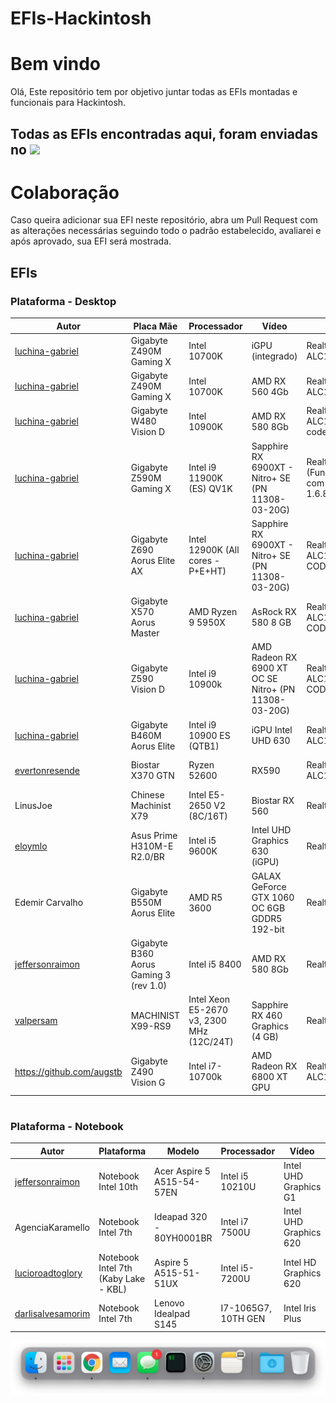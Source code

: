 # EFIs-Hackintosh

# Bem vindo

Olá, Este repositório tem por objetivo juntar todas as EFIs montadas e funcionais para Hackintosh.
## Todas as EFIs encontradas aqui, foram enviadas no  <a href="https://discord.com/invite/VYugKNbUqz" target="_blank"><img src="https://img.shields.io/badge/Discord-7289DA?style=for-the-badge&logo=discord&logoColor=white" target="_blank"></a>

# Colaboração

Caso queira adicionar sua EFI neste repositório, abra um Pull Request com as alterações necessárias seguindo todo o padrão estabelecido, avaliarei e após aprovado, sua EFI será mostrada.

## EFIs

### Plataforma - Desktop

| Autor | Placa Mãe | Processador | Vídeo | Audio | SMBIOS | MacOS | Opencore | GitHub | 
|--|--|--|--|--|--|--|--|--|
| [luchina-gabriel](https://github.com/luchina-gabriel) | Gigabyte Z490M Gaming X | Intel 10700K | iGPU (integrado) | Realtek ALC1200 codec | iMac20,1 | Catalina ou superiores | 0.7.7 | [Download](https://github.com/luchina-gabriel/EFI-GIGABYTE-Z490M-GAMING-X-10700K-iGPU) |
| [luchina-gabriel](https://github.com/luchina-gabriel) | Gigabyte Z490M Gaming X | Intel 10700K | AMD RX 560 4Gb | Realtek ALC1200 codec | iMacPro1,1 | Catalina ou superiores | 0.7.7 | [Download](https://github.com/luchina-gabriel/EFI-GIGABYTE-Z490M-GAMING-X-10700KF-RX560) |
| [luchina-gabriel](https://github.com/luchina-gabriel) | Gigabyte W480 Vision D | Intel 10900K | AMD RX 580 8Gb | Realtek ALC1220-VB codec | iMacPro1,1 | Catalina ou superiores | 0.7.7 | [Download](https://github.com/luchina-gabriel/EFI-GIGABYTE-W480-Vision-D-10900K-RX580) |
| [luchina-gabriel](https://github.com/luchina-gabriel) | Gigabyte Z590M Gaming X | Intel i9 11900K (ES) QV1K | Sapphire RX 6900XT - Nitro+ SE (PN 11308-03-20G) | Realtek ALC897 (Funcionando com AppleALC 1.6.8) | iMacPro1,1 | Catalina ou superiores | 0.7.7 | [Download](https://github.com/luchina-gabriel/EFI-GIGABYTE-Z590M-GAMING-X-11900K-ES-QV1K-RX6900XT) |
| [luchina-gabriel](https://github.com/luchina-gabriel) | Gigabyte Z690 Aorus Elite AX | Intel 12900K (All cores - P+E+HT) | Sapphire RX 6900XT - Nitro+ SE (PN 11308-03-20G) | Realtek ALC1220-VB CODEC | iMacPro1,1 | Big Sur ou superiores | 0.7.7 | [Download](https://github.com/luchina-gabriel/EFI-GA-Z690-AORUS-ELITE-AX-12900K-RX6900XT) |
| [luchina-gabriel](https://github.com/luchina-gabriel) | Gigabyte X570 Aorus Master | AMD Ryzen 9 5950X | AsRock RX 580 8 GB | Realtek ALC1220-VB CODEC | iMacPro1,1 | Catalina ou superiores | 0.7.7 | [Download](https://github.com/luchina-gabriel/GIGABYTE-X570-AORUS-MASTER-5950X-RX-580) |
| [luchina-gabriel](https://github.com/luchina-gabriel) | Gigabyte Z590 Vision D | Intel i9 10900k | AMD Radeon RX 6900 XT OC SE Nitro+ (PN 11308-03-20G) | Realtek ALC1220-VB CODEC | iMacPro1,1 | Catalina ou superiores | 0.7.7 | [Download](https://github.com/luchina-gabriel/GIGABYTE-Z590-VISION-D-10900K-RX-6900XT) |
| [luchina-gabriel](https://github.com/luchina-gabriel) | Gigabyte B460M Aorus Elite | Intel i9 10900 ES (QTB1) | iGPU Intel UHD 630 | Realtek ALC1200 codec | iMac20,2 | Catalina ou superiores | 0.7.7 | [Download](https://github.com/luchina-gabriel/GIGABYTE-B460M-ELITE-i9-10900-ES-UHD-630-ONLY) |
| [evertonresende](https://github.com/evertonresende) | Biostar X370 GTN | Ryzen 52600 | RX590 | Realtek ALC1200 codec | iMac1,1 | Catalina ou superiores | 0.7.7 | [Download](https://github.com/evertonresende/EFI-BIOSTAR-RACING-X370-GTN-RYZEN5-2600-RX590) |
| LinusJoe | Chinese Machinist X79 | Intel E5-2650 V2 (8C/16T) | Biostar RX 560 | Realtek ALC662 | MacPro6,1 | Big Sur | 0.6.4 | [Download](https://disk.yandex.com/d/_cFqtjCdJ7CWeQ) |
| [eloymlo](https://github.com/eloymlo) | Asus Prime H310M-E R2.0/BR | Intel i5 9600K | Intel UHD Graphics 630 (iGPU) | RealtekRTL8111 | iMac19,1 | Catalina ou superiores | 0.7.7 | [Download](https://github.com/eloymlo/EFI--Asus-Prime-H310M-E-R2.0-BR-i5-9600K-iGPU) |
| Edemir Carvalho | Gigabyte B550M Aorus Elite | AMD R5 3600 | GALAX GeForce GTX 1060 OC 6GB GDDR5 192-bit | RealtekRTL8111 | iMac14,2 / MacPro7,1 | High Sierra / Superiores | 0.7.7 | [Download-1](https://drive.google.com/file/d/1-1HSy3H_vsBeSObsoLS3Vqhe12Q6pWi2/view?usp=sharing) [Download-2](https://www.4shared.com/s/fHUaWXVnhiq) |
| [jeffersonraimon](https://github.com/jeffersonraimon) | Gigabyte B360 Aorus Gaming 3 (rev 1.0) | Intel i5 8400 | AMD RX 580 8Gb | Realtek ALC892 | iMac20,2 | Big Sur ou superiores | 0.7.6 | [Download](https://github.com/jeffersonraimon/Hackintosh-OpenCore-Coffe-Lake-B360M-RX-580) |
| [valpersam](https://github.com/valpersam) | MACHINIST X99-RS9 | Intel Xeon E5-2670 v3, 2300 MHz (12C/24T) | Sapphire RX 460 Graphics (4 GB) | Realtek ALC662 | iMacPro1,1 | Big Sur ou superiores | 0.7.6 | [Download](https://github.com/valpersam/EFI-X99-MACHINIST-RS9-RX460) |
| https://github.com/augstb | Gigabyte Z490 Vision G  | Intel i7-10700k | AMD Radeon RX 6800 XT GPU | Realtek ALC1220-VB | iMacPro1,1 | Monterey (12.1). | 0.7.7 | [Download](https://github.com/valpersam/EFI-X99-MACHINIST-RS9-RX460) |

#

### Plataforma - Notebook
| Autor | Plataforma | Modelo | Processador | Vídeo | Audio | Wifi Card |  SMBIOS | MacOS | Opencore | GitHub | 
|--|--|--|--|--|--|--|--|--|--|--|
| [jeffersonraimon](https://github.com/jeffersonraimon) | Notebook Intel 10th | Acer Aspire 5 A515-54-57EN | Intel i5 10210U | Intel UHD Graphics G1 | Realtek ALC255 | Fenvi Chipset: Broadcom BCM94360NG | MacBookPro16,3 | Big Sur ou superiores | 0.7.7 | [Download](https://github.com/jeffersonraimon/Hackintosh-OpenCore-Acer-Aspire-5) |
| AgenciaKaramello | Notebook Intel 7th | Ideapad 320 - 80YH0001BR | Intel i7 7500U | Intel UHD Graphics 620 | Realtek ALC282 | Intel AC3165 | MacBookPro15,3 | Big Sur ou superiores | 0.7.7 | [Download](https://drive.google.com/drive/folders/1-7Wsxq2fnZ7iBFsXjWL5lKqRm4LaZtQ5?usp=sharing) |
| [lucioroadtoglory](https://github.com/lucioroadtoglory) | Notebook Intel 7th (Kaby Lake - KBL) | Aspire 5 A515-51-51UX | Intel i5-7200U | Intel HD Graphics 620 | Realtek ALC255 | - | MacBookPro14,1 | Mojave (10.14.6) | 0.7.7 | [Download](https://github.com/lucioroadtoglory/EFI-Hackintosh-i5-7200U) |
| [darlisalvesamorim](https://github.com/darlisalvesamorim) | Notebook Intel 7th | Lenovo Idealpad S145 | I7-1065G7, 10TH GEN | Intel Iris Plus | - | - | - | Monterey | - | [Download](https://github.com/lucioroadtoglory/EFI-Hackintosh-i5-7200U) |

<p align="center"><img src="./Images/dock.png" alt="Dock" width="710" /></p>
